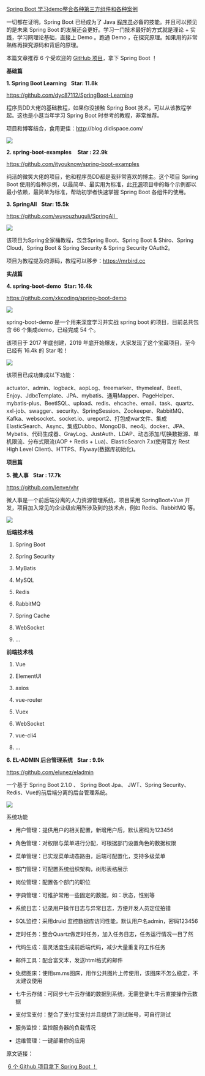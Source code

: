 [Spring Boot 学习demo整合各种第三方组件和各种案例](https://github.com/janlle/spring-boot-examples)

一切都在证明，Spring Boot 已经成为了 Java [程序员](https://so.csdn.net/so/search?q=%E7%A8%8B%E5%BA%8F%E5%91%98&spm=1001.2101.3001.7020)必备的技能。并且可以预见的是未来 Spring Boot 的发展还会更好。学习一门技术最好的方式就是理论 + 实践，学习网理论基础，直接上 Demo 。跑通 Demo ，在探究原理。如果用的非常熟练再探究源码和背后的原理。

本篇文章推荐 6 个受欢迎的 [GitHub 项目](https://so.csdn.net/so/search?q=GitHub%20%E9%A1%B9%E7%9B%AE&spm=1001.2101.3001.7020)，拿下 Spring Boot ！

**基础篇**

**1\. Spring Boot Learning**   **Star: 11.8k** 

https://github.com/dyc87112/SpringBoot-Learning

程序员DD大佬的基础教程，如果你没接触 Spring Boot 技术，可以从该教程学起。这也是小逛当年学习 Spring Boot 时参考的教程，非常推荐。

项目和博客结合，食用更佳：[http](https://so.csdn.net/so/search?q=http&spm=1001.2101.3001.7020)://blog.didispace.com/

![](https://i-blog.csdnimg.cn/blog_migrate/fc80cf6f8a9d250245a93f942a861056.png)

**2\. spring-boot-examples**    **Star : 22.9k** 

https://github.com/ityouknow/spring-boot-examples

纯洁的微笑大佬的项目，他和程序员DD都是我非常喜欢的博主。这个项目 Spring Boot 使用的各种示例，以最简单、最实用为标准，此[开源](https://edu.csdn.net/cloud/pm_summit?utm_source=blogglc)项目中的每个示例都以最小依赖，最简单为标准，帮助初学者快速掌握 Spring Boot 各组件的使用。

**3\. SpringAll**   **Star: 15.5k** 

https://github.com/wuyouzhuguli/SpringAll  

![](https://i-blog.csdnimg.cn/blog_migrate/1569e3c8254a7e03b7a8ebf674ffe377.png)

该项目为Spring全家桶教程，包含Spring Boot、Spring Boot & Shiro、Spring Cloud，Spring Boot & Spring Security & Spring Security OAuth2。

项目为教程提及的源码，教程可以移步：https://mrbird.cc

**实战篇**

**4\. spring-boot-demo**  **Star: 16.4k** 

https://github.com/xkcoding/spring-boot-demo

![](https://i-blog.csdnimg.cn/blog_migrate/1ad81a0fc25ec123a1f524d89e47d8ef.png)

spring-boot-demo 是一个用来深度学习并实战 spring boot 的项目，目前总共包含 66 个集成demo，已经完成 54 个。

该项目于 2017 年底创建，2019 年底开始爆发，大家发现了这个宝藏项目，至今已经有 16.4k 的 Star 啦！

![](https://i-blog.csdnimg.cn/blog_migrate/8d1f7fe89c304d58a7386cff688ae729.png)

该项目已成功集成以下功能：

actuator、admin、logback、aopLog、freemarker、thymeleaf、Beetl、Enjoy、JdbcTemplate、JPA、mybatis、通用Mapper、PageHelper、mybatis-plus、BeetlSQL、upload、redis、ehcache、email、task、quartz、xxl-job、swagger、security、SpringSession、Zookeeper、RabbitMQ、Kafka、websocket、socket.io、ureport2、打包成war文件、集成 ElasticSearch、Async、集成Dubbo、MongoDB、neo4j、docker、JPA、Mybatis、代码生成器、GrayLog、JustAuth、LDAP、动态添加/切换数据源、单机限流、分布式限流(AOP + Redis + Lua)、ElasticSearch 7.x(使用官方 Rest High Level Client)、HTTPS、Flyway(数据库初始化)。

**项目篇**

**5\. 微人事**   **Star : 17.7k** 

https://github.com/lenve/vhr

微人事是一个前后端分离的人力资源管理系统，项目采用 SpringBoot+Vue 开发，项目加入常见的企业级应用所涉及到的技术点，例如 Redis、RabbitMQ 等。

![](https://i-blog.csdnimg.cn/blog_migrate/d830672ba1d4710726f2086cd332334b.png)

**后端技术栈**

1.  Spring Boot
    
2.  Spring Security
    
3.  MyBatis
    
4.  MySQL
    
5.  Redis
    
6.  RabbitMQ
    
7.  Spring Cache
    
8.  WebSocket
    
9.  ...
    

**前端技术栈**

1.  Vue
    
2.  ElementUI
    
3.  axios
    
4.  vue-router
    
5.  Vuex
    
6.  WebSocket
    
7.  vue-cli4
    
8.  ...
    

**6\. EL-ADMIN 后台管理系统**   **Star : 9.9k** 

https://github.com/elunez/eladmin

一个基于 Spring Boot 2.1.0 、 Spring Boot Jpa、 JWT、Spring Security、Redis、Vue的前后端分离的后台管理系统。

![](https://i-blog.csdnimg.cn/blog_migrate/10170238b1be6161ff1d8a39f2d66baf.png)

系统功能

-   用户管理：提供用户的相关配置，新增用户后，默认密码为123456
    
-   角色管理：对权限与菜单进行分配，可根据部门设置角色的数据权限
    
-   菜单管理：已实现菜单动态路由，后端可配置化，支持多级菜单
    
-   部门管理：可配置系统组织架构，树形表格展示
    
-   岗位管理：配置各个部门的职位
    
-   字典管理：可维护常用一些固定的数据，如：状态，性别等
    
-   系统日志：记录用户操作日志与异常日志，方便开发人员定位拍错
    
-   SQL监控：采用druid 监控数据库访问性能，默认用户名admin，密码123456
    
-   定时任务：整合Quartz做定时任务，加入任务日志，任务运行情况一目了然
    
-   代码生成：高灵活度生成前后端代码，减少大量重复的工作任务
    
-   邮件工具：配合富文本，发送html格式的邮件
    
-   免费图床：使用sm.ms图床，用作公共图片上传使用，该图床不怎么稳定，不太建议使用
    
-   七牛云存储：可同步七牛云存储的数据到系统，无需登录七牛云直接操作云数据
    
-   支付宝支付：整合了支付宝支付并且提供了测试账号，可自行测试
    
-   服务监控：监控服务器的负载情况
    
-   运维管理：一键部署你的应用
    

原文链接：

 [6 个 Github 项目拿下 Spring Boot ！](https://mp.weixin.qq.com/s/HN0yzPUrAzd_wIvBP4mK8A "6 个 Github 项目拿下 Spring Boot ！")